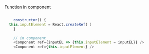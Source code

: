 


Function in component 
```javascript

    constructor() {
  this.inputElement = React.createRef( )
    }
    
    // in component 
    <Component ref={inputEL => {this.inputElement = inputEL}} />
    <Component ref={this.inputElement} />
```

